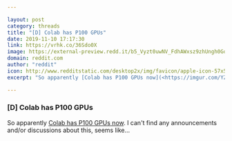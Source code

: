 ```yaml
---

layout: post
category: threads
title: "[D] Colab has P100 GPUs"
date: 2019-11-10 17:17:30
link: https://vrhk.co/36Sdo0X
image: https://external-preview.redd.it/b5_Vyzt0uwNV_FdhAWxsz9zhUngh0GoG-oAlDEZqM5I.jpg?width=740&height=244&auto=webp&s=bd26db4d30e41bb94829ff9a58ea566d5a1fbc37
domain: reddit.com
author: "reddit"
icon: http://www.redditstatic.com/desktop2x/img/favicon/apple-icon-57x57.png
excerpt: "So apparently [Colab has P100 GPUs now](<https://imgur.com/YZy4p0u>). I can't find any announcements and/or discussions about this, seems like..."

---
```


### [D] Colab has P100 GPUs

So apparently [Colab has P100 GPUs now](<https://imgur.com/YZy4p0u>). I can't find any announcements and/or discussions about this, seems like...